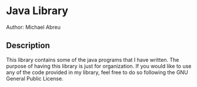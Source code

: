 Java Library
===========

Author: Michael Abreu

## Description

This library contains some of the java programs that I have written. The purpose of having this library is just for organization. If you would like to use any of the code provided in my library, feel free to do so following the GNU General Public License.
